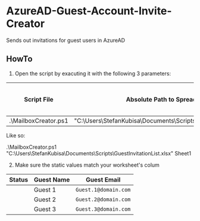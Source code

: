 # AzureAD-Guest-Account-Invite-Creator
 Sends out invitations for guest users in AzureAD

## HowTo ##
1) Open the script by exacuting it with the following 3 parameters:

| Script File | Absolute Path to Spreadsheet | Sheet you want to use |
|----------|----------|----------|
| .\MailboxCreator.ps1 | "C:\Users\StefanKubisa\Documents\Scripts\GuestInvitationList.xlsx" | Sheet1 | 

Like so: 

.\MailboxCreator.ps1 "C:\Users\StefanKubisa\Documents\Scripts\GuestInvitationList.xlsx" Sheet1

2) Make sure the static values match your worksheet's colum

| Status | Guest Name | Guest Email | 
|----------|----------|----------|
|  | Guest 1 | `Guest.1@domain.com` | 
|  | Guest 2 | `Guest.2@domain.com` | 
|  | Guest 3 | `Guest.3@domain.com` | 